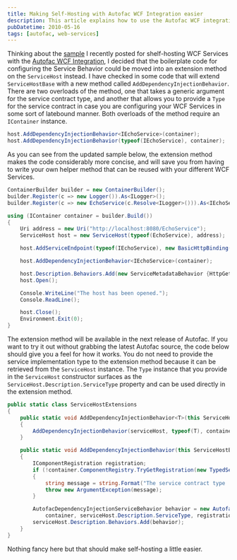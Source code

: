 ```yaml
---
title: Making Self-Hosting with Autofac WCF Integration easier
description: This article explains how to use the Autofac WCF integration to make self-hosting WCF services easier. It provides code to extend ServiceHost with a new method called AddDependencyInjectionBehavior which takes an IContainer instance as an argument. This makes the code more concise and eliminates the need to write a separate helper method.
pubDatetime: 2010-05-16
tags: [autofac, web-services]
---
```


Thinking about the [sample](http://alexmg.com/post/2010/05/07/Self-Hosting-WCF-Services-with-the-Autofac-WCF-Integration.aspx) I recently posted for shelf-hosting WCF Services with the [Autofac WCF Integration](http://code.google.com/p/autofac/wiki/WcfIntegration), I decided that the boilerplate code for configuring the Service Behavior could be moved into an extension method on the `ServiceHost` instead. I have checked in some code that will extend `ServiceHostBase` with a new method called `AddDependencyInjectionBehavior`. There are two overloads of the method, one that takes a generic argument for the service contract type, and another that allows you to provide a `Type` for the service contract in case you are configuring your WCF Services in some sort of latebound manner. Both overloads of the method require an `IContainer` instance.

```csharp
host.AddDependencyInjectionBehavior<IEchoService>(container);
host.AddDependencyInjectionBehavior(typeof(IEchoService), container);
```

As you can see from the updated sample below, the extension method makes the code considerably more concise, and will save you from having to write your own helper method that can be reused with your different WCF Services.

```csharp
ContainerBuilder builder = new ContainerBuilder();
builder.Register(c => new Logger()).As<ILogger>();
builder.Register(c => new EchoService(c.Resolve<ILogger>())).As<IEchoService>();

using (IContainer container = builder.Build())
{
    Uri address = new Uri("http://localhost:8080/EchoService");
    ServiceHost host = new ServiceHost(typeof(EchoService), address);

    host.AddServiceEndpoint(typeof(IEchoService), new BasicHttpBinding(), string.Empty);

    host.AddDependencyInjectionBehavior<IEchoService>(container);

    host.Description.Behaviors.Add(new ServiceMetadataBehavior {HttpGetEnabled = true, HttpGetUrl = address});
    host.Open();

    Console.WriteLine("The host has been opened.");
    Console.ReadLine();

    host.Close();
    Environment.Exit(0);
}
```

The extension method will be available in the next release of Autofac. If you want to try it out without grabbing the latest Autofac source, the code below should give you a feel for how it works. You do not need to provide the service implementation type to the extension method because it can be retrieved from the `ServiceHost` instance. The `Type` instance that you provide in the `ServiceHost` constructor surfaces as the `ServiceHost.Description.ServiceType` property and can be used directly in the extension method.

```csharp
public static class ServiceHostExtensions
{
    public static void AddDependencyInjectionBehavior<T>(this ServiceHostBase serviceHost, IContainer container)
    {
        AddDependencyInjectionBehavior(serviceHost, typeof(T), container);
    }

    public static void AddDependencyInjectionBehavior(this ServiceHostBase serviceHost, Type contractType, IContainer container)
    {
        IComponentRegistration registration;
        if (!container.ComponentRegistry.TryGetRegistration(new TypedService(contractType), out registration))
        {
            string message = string.Format("The service contract type '{0}' has not been registered in the container.", contractType.FullName);
            throw new ArgumentException(message);
        }

        AutofacDependencyInjectionServiceBehavior behavior = new AutofacDependencyInjectionServiceBehavior(
            container, serviceHost.Description.ServiceType, registration);
        serviceHost.Description.Behaviors.Add(behavior);
    }
}
```

Nothing fancy here but that should make self-hosting a little easier.
